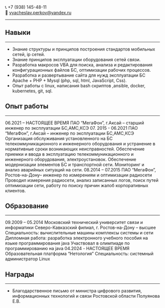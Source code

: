
📞 +7 (938) 145-48-11  
📧 vyacheslav.perkov@yandex.ru
* * *

## Навыки
* * *

* Знание структуры и принципов построения стандартов мобильных сетей, ip сетей.
* Знание принципов эксплуатации оборудования сетей связи.
* Разработка макросов VBA для поиска, анализа и редактирования конфигурационных файлов БС, оптимизации рабочих процессов.
* Разработка и развертывание сайта для нужд эксплуатации БС Apache + PHP + Mysql (php, sql, html, JavaScript, Css).
* Опыт работы с linux, написания bash скриптов ,ansible, docker, kubernetes, git, sql.
## Опыт работы
* * *

06.2021 – НАСТОЯЩЕЕ ВРЕМЯ 
ПАО “МегаФон”, г.Аксай – старший инженер по эксплуатации БС,АМС,КСЭ
07. 2015 - 06.2021
ПАО “МегаФон”, г.Аксай – инженер по эксплуатации БС,АМС,КСЭ
Организация обслуживания установленного на БС телекоммуникационного и инженерного оборудования и устранение в нормативные сроки возникающих неисправностей.
Обеспечение приемки и ввода в эксплуатацию телекоммуникационного и инженерного оборудования, электроустановок.
Обеспечение модернизации элементов БС и транспортной сети.
Мониторинг и анализ аварийных ситуаций на сети.
08.2014 – 07.2015
ПАО “МегаФон”, Ростов-на-Дону– инженер по измерениям и оптимизации радиосети
Проводил измерения радиосети, анализ записанных логов, поиск путей оптимизации сети, работу по  поиску причин жалоб корпоративных клиентов.
##  Образование
* * *

09.2009 – 05.2014
Московский технический университет связи и информатики Северо-Кавказский филиал, г. Ростов-на-Дону – высшее
Специальность: вычислительные машины комплексы системы и сети
Дипломная работа: разработка электронного учебного пособия на языке программирования java
Участвовал в олимпиаде по программированию на java
04.2024 - НАСТОЯЩЕЕ ВРЕМЯ 
Образовательная платформа “Нетология”
Специальность: системный администратор Linux
## Награды
* * *

* Благодарственное письмо от министра цифрового развития, информационных технологий и связи Ростовской области Полуянова Е.В.
